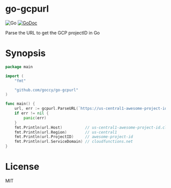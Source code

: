 # go-gcpurl

![Go](https://github.com/goccy/go-gcpurl/workflows/Go/badge.svg)
[![GoDoc](https://godoc.org/github.com/goccy/go-gcpurl?status.svg)](https://pkg.go.dev/github.com/goccy/go-gcpurl?tab=doc)

Parse the URL to get the GCP projectID in Go

# Synopsis

```go
package main

import (
	"fmt"

	"github.com/goccy/go-gcpurl"
)

func main() {
	url, err := gcpurl.ParseURL(`https://us-central1-awesome-project-id.cloudfunctions.net`)
	if err != nil {
		panic(err)
	}
	fmt.Println(url.Host)          // us-central1-awesome-project-id.cloudfunctions.net
	fmt.Println(url.Region)        // us-central1
	fmt.Println(url.ProjectID)     // awesome-project-id
	fmt.Println(url.ServiceDomain) // cloudfunctions.net
}
```

# License

MIT